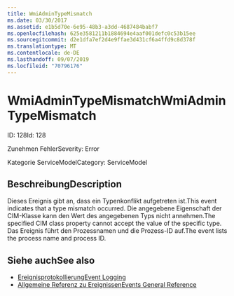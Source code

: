 ```yaml
---
title: WmiAdminTypeMismatch
ms.date: 03/30/2017
ms.assetid: e1b5d70e-6e95-48b3-a3dd-4687484babf7
ms.openlocfilehash: 625e3581211b1884694e4aaf001defc0c53b15ee
ms.sourcegitcommit: d2e1dfa7ef2d4e9ffae3d431cf6a4ffd9c8d378f
ms.translationtype: MT
ms.contentlocale: de-DE
ms.lasthandoff: 09/07/2019
ms.locfileid: "70796176"
---
```

# <a name="wmiadmintypemismatch"></a><span data-ttu-id="6e696-102">WmiAdminTypeMismatch</span><span class="sxs-lookup"><span data-stu-id="6e696-102">WmiAdminTypeMismatch</span></span>
<span data-ttu-id="6e696-103">ID: 128</span><span class="sxs-lookup"><span data-stu-id="6e696-103">Id: 128</span></span>  
  
 <span data-ttu-id="6e696-104">Zunehmen Fehler</span><span class="sxs-lookup"><span data-stu-id="6e696-104">Severity: Error</span></span>  
  
 <span data-ttu-id="6e696-105">Kategorie ServiceModel</span><span class="sxs-lookup"><span data-stu-id="6e696-105">Category: ServiceModel</span></span>  
  
## <a name="description"></a><span data-ttu-id="6e696-106">Beschreibung</span><span class="sxs-lookup"><span data-stu-id="6e696-106">Description</span></span>  
 <span data-ttu-id="6e696-107">Dieses Ereignis gibt an, dass ein Typenkonflikt aufgetreten ist.</span><span class="sxs-lookup"><span data-stu-id="6e696-107">This event indicates that a type mismatch occurred.</span></span> <span data-ttu-id="6e696-108">Die angegebene Eigenschaft der CIM-Klasse kann den Wert des angegebenen Typs nicht annehmen.</span><span class="sxs-lookup"><span data-stu-id="6e696-108">The specified CIM class property cannot accept the value of the specific type.</span></span> <span data-ttu-id="6e696-109">Das Ereignis führt den Prozessnamen und die Prozess-ID auf.</span><span class="sxs-lookup"><span data-stu-id="6e696-109">The event lists the process name and process ID.</span></span>  
  
## <a name="see-also"></a><span data-ttu-id="6e696-110">Siehe auch</span><span class="sxs-lookup"><span data-stu-id="6e696-110">See also</span></span>

- [<span data-ttu-id="6e696-111">Ereignisprotokollierung</span><span class="sxs-lookup"><span data-stu-id="6e696-111">Event Logging</span></span>](index.md)
- [<span data-ttu-id="6e696-112">Allgemeine Referenz zu Ereignissen</span><span class="sxs-lookup"><span data-stu-id="6e696-112">Events General Reference</span></span>](events-general-reference.md)
